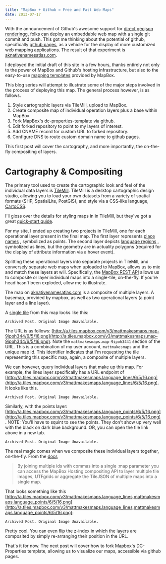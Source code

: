 ```yaml
---
title: "MapBox + Github = Free and Fast Web Maps"
date: 2013-07-17
---
```


With the announcement of Github's awesome support for [direct geojson renderingg](http://www.mapbox.com/blog/github-mapbox-maps/),
folks can deploy an embeddable web map with a single git commit and push. This got me
thinking about the potential of github, specifically [github pages](http://pages.github.com/),
as a vehicle for the display of more customized web mapping applications. The result of that
experiment is [aknativenamesatlas.com](http://aknativenamesatlas.com). <!-- more -->

I deployed the initial draft of this site in a few hours, thanks entirely not only to 
the power of MapBox and Github's hosting infrastructure, but also to the easy-to-use
[mapping templates](http://www.mapbox.com/map-sites/) provided by MapBox.

This blog series will attempt to illustrate some of the major steps involved in the
process of deploying this map. The general process however, is as follows.

1. Style cartographic layers via TileMill, upload to MapBox.
2. Create composite map of individual operation layers plus a base within MapBox.
3. Fork MapBox's dc-properties-template via github.
4. Edit forked repository to point to my layers of interest.
5. Add CNAME record for custom URL to forked repository.
6. Configure DNS to route custom domain name to github pages.

This first post will cover the cartography, and more importantly, the on-the-fly compositing of
layers.

# Cartography & Compositing

The primary tool used to create the cartographic look and feel of the individual data layers is
[TileMill](http://www.mapbox.com/tilemill/). TileMill is a desktop cartographic design studio, allowing you to
load your own datasets from a variety of spatial formats (SHP, SpatialLite, PostGIS), and style via a CSS-like
language, [CartoCSS](http://www.mapbox.com/tilemill/docs/manual/carto/).

I'll gloss over the details for styling maps in in TileMill, but they've got a great
[quick-start guide](http://www.mapbox.com/tilemill/docs/crashcourse/introduction/).

For my site, I ended up creating two projects in TileMill, one for each operational layer present in the final
map. The first layer represents [place names](http://a.tiles.mapbox.com/v3/mattmakesmaps.language_points/page.html)
, symbolized as points. The second layer depicts [language regions](http://a.tiles.mapbox.com/v3/mattmakesmaps.language_lines/page.html)
, symbolized as lines, but the geometry are in actuality polygons (required for the display of attribute information via a hover event).

Splitting these operational layers into separate projects in TileMill, and conversely separate web maps when uploaded to MapBox, allows
us to mix and match these layers at will. Specifically, the [MapBox REST API](http://www.mapbox.com/developers/api/#Map.resources)
allows us to composite or layer individual maps into a single-tile, on-the-fly. If you're head hasn't been exploded, allow me to illustrate.

The map on [aknativenamesatlas.com](http://aknativenamesatlas.com) is a composite of multiple layers. A basemap, provided by mapbox, as well as two operational layers (a point layer and a line layer).

A [single tile](http://a.tiles.mapbox.com/v3/mattmakesmaps.map-9ipoh344/6/5/16.png) from this map looks like this:

```Archived Post. Original Image Unavailable.```

The URL is as follows: [http://a.tiles.mapbox.com/v3/mattmakesmaps.map-9ipoh344/6/5/16.png](http://a.tiles.mapbox.com/v3/mattmakesmaps.map-9ipoh344/6/5/16.png). Note the `mattmakesmaps.map-9ipoh3441` section of the URL. This is a combination of my user account, `mattmakesmaps` and the unique map id. This identifier indicates that I'm requesting the tile representing this specific map, again, a composite of multiple layers.

We can however, query individual layers that make up this map. For example, the lines layer specifically has a URL endpoint of [http://a.tiles.mapbox.com/v3/mattmakesmaps.language_lines/6/5/16.png](http://a.tiles.mapbox.com/v3/mattmakesmaps.language_lines/6/5/16.png). It looks like this.

```Archived Post. Original Image Unavailable.```

Similarly, with the points layer: [http://a.tiles.mapbox.com/v3/mattmakesmaps.language_points/6/5/16.png](http://a.tiles.mapbox.com/v3/mattmakesmaps.language_points/6/5/16.png). NOTE: You'll have to squint to see the points. They don't show up very well with the black on dark blue background. OR, you can open the tile link above in a new tab.

```Archived Post. Original Image Unavailable.```

The real magic comes when we composite these individual layers together, on-the-fly. From the [docs](http://www.mapbox.com/developers/api/#Map.resources)

> By joining multiple ids with commas into a single :map parameter you can access the MapBox Hosting compositing API to layer multiple tile images, UTFgrids or aggregate the TileJSON of multiple maps into a single map.

That looks something like this [http://a.tiles.mapbox.com/v3/mattmakesmaps.language_lines,mattmakesmaps.language_points/6/5/16.png](http://a.tiles.mapbox.com/v3/mattmakesmaps.language_lines,mattmakesmaps.language_points/6/5/16.png): 

```Archived Post. Original Image Unavailable.```

Pretty cool. You can even flip the z-index in which the layers are composited by simply re-arranging their position in the URL.

That's it for now. The next post will cover how to fork Mapbox's DC-Properties template, allowing us to visualize our maps, accessible via github pages. 
